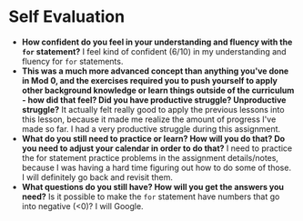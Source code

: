 # Self Evaluation

- **How confident do you feel in your understanding and fluency with the `for` statement?**
I feel kind of confident (6/10) in my understanding and fluency for `for` statements. 
- **This was a much more advanced concept than anything you've done in Mod 0, and the exercises required you to push yourself to apply other background knowledge or learn things outside of the curriculum - how did that feel? Did you have productive struggle? Unproductive struggle?**
It actually felt really good to apply the previous lessons into this lesson, because it made me realize the amount of progress I've made so far. I had a very productive struggle during this assignment. 
- **What do you still need to practice or learn? How will you do that? Do you need to adjust your calendar in order to do that?**
I need to practice the for statement practice problems in the assignment details/notes, because I was having a hard time figuring out how to do some of those. I will definitely go back and revisit them. 
- **What questions do you still have? How will you get the answers you need?**
Is it possible to make the `for` statement have numbers that go into negative (<0)? I will Google.
